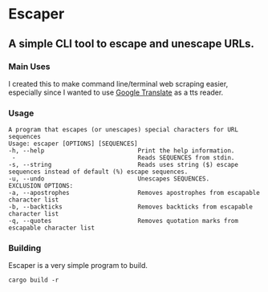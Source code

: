 # Escaper
## A simple CLI tool to escape and unescape URLs.
### Main Uses
I created this to make command line/terminal web scraping easier, especially since I wanted to use [Google Translate](https://translate.google.com/translate_tts?ie=UTF-8&client=tw-ob&q=READER&tl=En-us) as a tts reader.
### Usage
```
A program that escapes (or unescapes) special characters for URL sequences
Usage: escaper [OPTIONS] [SEQUENCES]
-h, --help                          Print the help information.
 -                                  Reads SEQUENCES from stdin.
-s, --string                        Reads uses string ($) escape sequences instead of default (%) escape sequences.
-u, --undo                          Unescapes SEQUENCES.
EXCLUSION OPTIONS:
-a, --apostrophes                   Removes apostrophes from escapable character list
-b, --backticks                     Removes backticks from escapable character list
-q, --quotes                        Removes quotation marks from escapable character list
```
### Building
Escaper is a very simple program to build. 
```
cargo build -r
```
